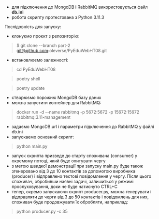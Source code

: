 - для підключення до MongoDB і RabbitMQ використовується файл **db.ini**
- робота скрипту протестована з Python 3.11.3

Послідовність для запуску:
- клонуємо проєкт з репозиторію:
> $ git clone --branch part-2 git@github.com:oleverse/PyEduWebHT08.git
- встановлюємо залежності:
> cd PyEduWebHT08

> poetry shell

> poetry update

- створюємо порожню MongoDB базу даних
- можна запустити контейнер для RabbitMQ:
> docker run -d --name rabbitmq -p 5672:5672 -p 15672:15672 rabbitmq:3.11-management

- задаємо MongoDB.url і параметри підключення до RabbitMQ у файлі db.ini
- запускаємо основний скрипт:
> python main.py

- запуск скрипта призведе до старту споживача (consumer) у окремому потоці, який буде опитувати чергу
- з метою швидкої демонстрації при запуску main.py 
буде також згенеровано від 3 до 10 контактів за допомогою виробника (producer) і відправлено тестові
повідомлення у чергу. Після цього споживач, обробивши наявні задачі, залишиться у режимі прослуховування,
доки не буде натиснуто CTRL+C
- тепер, окремо запускаючи скрипт producer.py, можна генерувати і відправляти до черги від 3 до 50 контактів і
повідомлень для них, споживач буде продовжувати їх обробляти, наприклад:
> python producer.py -c 35
